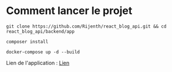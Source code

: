 # Comment lancer le projet

`git clone https://github.com/Rijenth/react_blog_api.git && cd react_blog_api/backend/app`

`composer install`

`docker-compose up -d --build`

Lien de l'application : [Lien](http://localhost:3000/)